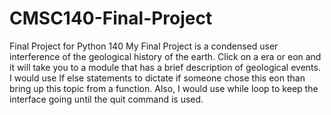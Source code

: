 # CMSC140-Final-Project
Final Project for Python 140
My Final Project is a  condensed user interference of the geological history of the earth. Click on a era or 
eon and it will take you to a module that has a brief description of geological events. I would use 
If else statements to dictate if someone chose this eon than bring up this topic from a function. 
Also, I would use while loop to keep the interface going until the quit command is used. 
